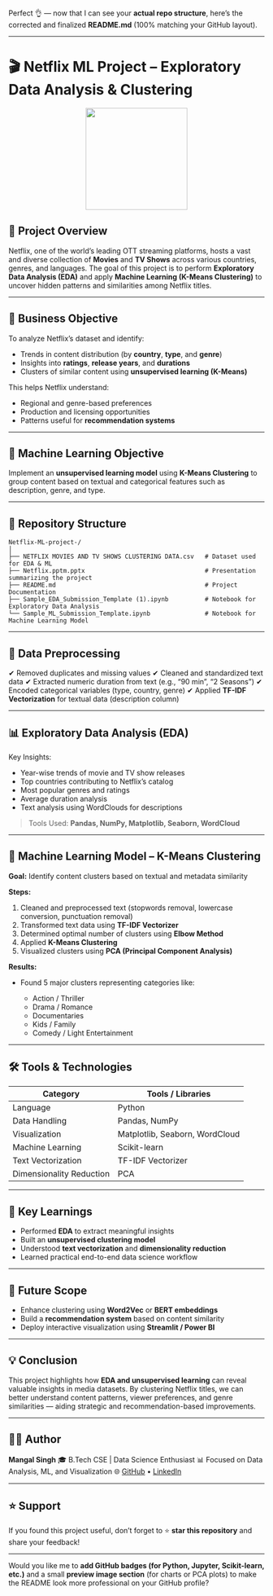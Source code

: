 Perfect 👌 — now that I can see your **actual repo structure**, here’s the corrected and finalized **README.md** (100% matching your GitHub layout).

---

# 🎬 Netflix ML Project – Exploratory Data Analysis & Clustering

<p align="center">
  <img src="https://upload.wikimedia.org/wikipedia/commons/0/08/Netflix_2015_logo.svg" width="200">
</p>

## 📌 Project Overview

Netflix, one of the world’s leading OTT streaming platforms, hosts a vast and diverse collection of **Movies** and **TV Shows** across various countries, genres, and languages.
The goal of this project is to perform **Exploratory Data Analysis (EDA)** and apply **Machine Learning (K-Means Clustering)** to uncover hidden patterns and similarities among Netflix titles.

---

## 🎯 Business Objective

To analyze Netflix’s dataset and identify:

* Trends in content distribution (by **country**, **type**, and **genre**)
* Insights into **ratings**, **release years**, and **durations**
* Clusters of similar content using **unsupervised learning (K-Means)**

This helps Netflix understand:

* Regional and genre-based preferences
* Production and licensing opportunities
* Patterns useful for **recommendation systems**

---

## 🧠 Machine Learning Objective

Implement an **unsupervised learning model** using **K-Means Clustering** to group content based on textual and categorical features such as description, genre, and type.

---

## 📂 Repository Structure

```
Netflix-ML-project-/
│
├── NETFLIX MOVIES AND TV SHOWS CLUSTERING DATA.csv   # Dataset used for EDA & ML
├── Netflix.pptm.pptx                                 # Presentation summarizing the project
├── README.md                                         # Project Documentation
├── Sample_EDA_Submission_Template (1).ipynb          # Notebook for Exploratory Data Analysis
└── Sample_ML_Submission_Template.ipynb               # Notebook for Machine Learning Model
```

---

## 🧹 Data Preprocessing

✔ Removed duplicates and missing values
✔ Cleaned and standardized text data
✔ Extracted numeric duration from text (e.g., “90 min”, “2 Seasons”)
✔ Encoded categorical variables (type, country, genre)
✔ Applied **TF-IDF Vectorization** for textual data (description column)

---

## 📊 Exploratory Data Analysis (EDA)

Key Insights:

* Year-wise trends of movie and TV show releases
* Top countries contributing to Netflix’s catalog
* Most popular genres and ratings
* Average duration analysis
* Text analysis using WordClouds for descriptions

> Tools Used: **Pandas, NumPy, Matplotlib, Seaborn, WordCloud**

---

## 🤖 Machine Learning Model – K-Means Clustering

**Goal:** Identify content clusters based on textual and metadata similarity

**Steps:**

1. Cleaned and preprocessed text (stopwords removal, lowercase conversion, punctuation removal)
2. Transformed text data using **TF-IDF Vectorizer**
3. Determined optimal number of clusters using **Elbow Method**
4. Applied **K-Means Clustering**
5. Visualized clusters using **PCA (Principal Component Analysis)**

**Results:**

* Found 5 major clusters representing categories like:

  * Action / Thriller
  * Drama / Romance
  * Documentaries
  * Kids / Family
  * Comedy / Light Entertainment

---

## 🛠️ Tools & Technologies

| Category                 | Tools / Libraries              |
| ------------------------ | ------------------------------ |
| Language                 | Python                         |
| Data Handling            | Pandas, NumPy                  |
| Visualization            | Matplotlib, Seaborn, WordCloud |
| Machine Learning         | Scikit-learn                   |
| Text Vectorization       | TF-IDF Vectorizer              |
| Dimensionality Reduction | PCA                            |

---

## 🧾 Key Learnings

* Performed **EDA** to extract meaningful insights
* Built an **unsupervised clustering model**
* Understood **text vectorization** and **dimensionality reduction**
* Learned practical end-to-end data science workflow

---

## 🚀 Future Scope

* Enhance clustering using **Word2Vec** or **BERT embeddings**
* Build a **recommendation system** based on content similarity
* Deploy interactive visualization using **Streamlit / Power BI**

---

## 💡 Conclusion

This project highlights how **EDA and unsupervised learning** can reveal valuable insights in media datasets.
By clustering Netflix titles, we can better understand content patterns, viewer preferences, and genre similarities — aiding strategic and recommendation-based improvements.

---

## 🧑‍💻 Author

**Mangal Singh**
🎓 B.Tech CSE | Data Science Enthusiast
📊 Focused on Data Analysis, ML, and Visualization
🌐 [GitHub](https://github.com/mangal-singh001) • [LinkedIn](https://www.linkedin.com/in/mangal-singh001)

---

## ⭐ Support

If you found this project useful, don’t forget to ⭐ **star this repository** and share your feedback!

---

Would you like me to **add GitHub badges (for Python, Jupyter, Scikit-learn, etc.)** and a small **preview image section** (for charts or PCA plots) to make the README look more professional on your GitHub profile?
